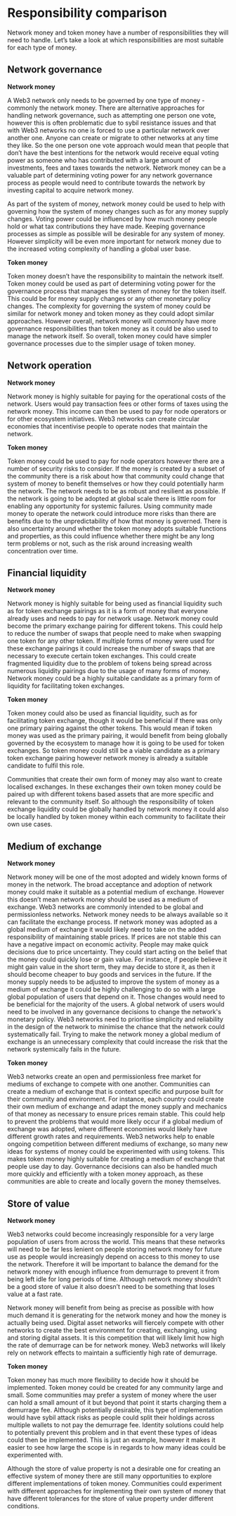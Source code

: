 # Responsibility comparison

Network money and token money have a number of responsibilities they will need to handle. Let’s take a look at which responsibilities are most suitable for each type of money.



## Network governance



**Network money**

A Web3 network only needs to be governed by one type of money - commonly the network money. There are alternative approaches for handling network governance, such as attempting one person one vote, however this is often problematic due to sybil resistance issues and that with Web3 networks no one is forced to use a particular network over another one. Anyone can create or migrate to other networks at any time they like. So the one person one vote approach would mean that people that don’t have the best intentions for the network would receive equal voting power as someone who has contributed with a large amount of investments, fees and taxes towards the network. Network money can be a valuable part of determining voting power for any network governance process as people would need to contribute towards the network by investing capital to acquire network money.

As part of the system of money, network money could be used to help with governing how the system of money changes such as for any money supply changes. Voting power could be influenced by how much money people hold or what tax contributions they have made. Keeping governance processes as simple as possible will be desirable for any system of money. However simplicity will be even more important for network money due to the increased voting complexity of handling a global user base.



**Token money**

Token money doesn’t have the responsibility to maintain the network itself. Token money could be used as part of determining voting power for the governance process that manages the system of money for the token itself. This could be for money supply changes or any other monetary policy changes. The complexity for governing the system of money could be similar for network money and token money as they could adopt similar approaches. However overall, network money will commonly have more governance responsibilities than token money as it could be also used to manage the network itself. So overall, token money could have simpler governance processes due to the simpler usage of token money.



## **Network operation**



**Network money**

Network money is highly suitable for paying for the operational costs of the network. Users would pay transaction fees or other forms of taxes using the network money. This income can then be used to pay for node operators or for other ecosystem initiatives. Web3 networks can create circular economies that incentivise people to operate nodes that maintain the network.



**Token money**

Token money could be used to pay for node operators however there are a number of security risks to consider. If the money is created by a subset of the community there is a risk about how that community could change that system of money to benefit themselves or how they could potentially harm the network. The network needs to be as robust and resilient as possible. If the network is going to be adopted at global scale there is little room for enabling any opportunity for systemic failures. Using community made money to operate the network could introduce more risks than there are benefits due to the unpredictability of how that money is governed. There is also uncertainty around whether the token money adopts suitable functions and properties, as this could influence whether there might be any long term problems or not, such as the risk around increasing wealth concentration over time.



## Financial liquidity



**Network money**

Network money is highly suitable for being used as financial liquidity such as for token exchange pairings as it is a form of money that everyone already uses and needs to pay for network usage. Network money could become the primary exchange pairing for different tokens. This could help to reduce the number of swaps that people need to make when swapping one token for any other token. If multiple forms of money were used for these exchange pairings it could increase the number of swaps that are necessary to execute certain token exchanges. This could create fragmented liquidity due to the problem of tokens being spread across numerous liquidity pairings due to the usage of many forms of money. Network money could be a highly suitable candidate as a primary form of liquidity for facilitating token exchanges.



**Token money**

Token money could also be used as financial liquidity, such as for facilitating token exchange, though it would be beneficial if there was only one primary pairing against the other tokens. This would mean if token money was used as the primary pairing, it would benefit from being globally governed by the ecosystem to manage how it is going to be used for token exchanges. So token money could still be a viable candidate as a primary token exchange pairing however network money is already a suitable candidate to fulfil this role.

Communities that create their own form of money may also want to create localised exchanges. In these exchanges their own token money could be paired up with different tokens based assets that are more specific and relevant to the community itself. So although the responsibility of token exchange liquidity could be globally handled by network money it could also be locally handled by token money within each community to facilitate their own use cases.



## Medium of exchange



**Network money**

Network money will be one of the most adopted and widely known forms of money in the network. The broad acceptance and adoption of network money could make it suitable as a potential medium of exchange. However this doesn’t mean network money should be used as a medium of exchange. Web3 networks are commonly intended to be global and permissionless networks. Network money needs to be always available so it can facilitate the exchange process. If network money was adopted as a global medium of exchange it would likely need to take on the added responsibility of maintaining stable prices. If prices are not stable this can have a negative impact on economic activity. People may make quick decisions due to price uncertainty. They could start acting on the belief that the money could quickly lose or gain value. For instance, if people believe it might gain value in the short term, they may decide to store it, as then it should become cheaper to buy goods and services in the future. If the money supply needs to be adjusted to improve the system of money as a medium of exchange it could be highly challenging to do so with a large global population of users that depend on it. Those changes would need to be beneficial for the majority of the users. A global network of users would need to be involved in any governance decisions to change the network's monetary policy. Web3 networks need to prioritise simplicity and reliability in the design of the network to minimise the chance that the network could systematically fail. Trying to make the network money a global medium of exchange is an unnecessary complexity that could increase the risk that the network systemically fails in the future.



**Token money**

Web3 networks create an open and permissionless free market for mediums of exchange to compete with one another. Communities can create a medium of exchange that is context specific and purpose built for their community and environment. For instance, each country could create their own medium of exchange and adapt the money supply and mechanics of that money as necessary to ensure prices remain stable. This could help to prevent the problems that would more likely occur if a global medium of exchange was adopted, where different economies would likely have different growth rates and requirements. Web3 networks help to enable ongoing competition between different mediums of exchange, so many new ideas for systems of money could be experimented with using tokens. This makes token money highly suitable for creating a medium of exchange that people use day to day. Governance decisions can also be handled much more quickly and efficiently with a token money approach, as these communities are able to create and locally govern the money themselves.



## Store of value



**Network money**

Web3 networks could become increasingly responsible for a very large population of users from across the world. This means that these networks will need to be far less lenient on people storing network money for future use as people would increasingly depend on access to this money to use the network. Therefore it will be important to balance the demand for the network money with enough influence from demurrage to prevent it from being left idle for long periods of time. Although network money shouldn’t be a good store of value it also doesn’t need to be something that loses value at a fast rate.

Network money will benefit from being as precise as possible with how much demand it is generating for the network money and how the money is actually being used. Digital asset networks will fiercely compete with other networks to create the best environment for creating, exchanging, using and storing digital assets. It is this competition that will likely limit how high the rate of demurrage can be for network money. Web3 networks will likely rely on network effects to maintain a sufficiently high rate of demurrage.



**Token money**

Token money has much more flexibility to decide how it should be implemented. Token money could be created for any community large and small. Some communities may prefer a system of money where the user can hold a small amount of it but beyond that point it starts charging them a demurrage fee. Although potentially desirable, this type of implementation would have sybil attack risks as people could split their holdings across multiple wallets to not pay the demurrage fee. Identity solutions could help to potentially prevent this problem and in that event these types of ideas could then be implemented. This is just an example, however it makes it easier to see how large the scope is in regards to how many ideas could be experimented with.

Although the store of value property is not a desirable one for creating an effective system of money there are still many opportunities to explore different implementations of token money. Communities could experiment with different approaches for implementing their own system of money that have different tolerances for the store of value property under different conditions.
